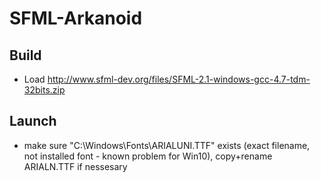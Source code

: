 # SFML-Arkanoid
## Build
* Load http://www.sfml-dev.org/files/SFML-2.1-windows-gcc-4.7-tdm-32bits.zip
## Launch
* make sure "C:\Windows\Fonts\ARIALUNI.TTF" exists (exact filename, not installed font - known problem for Win10), copy+rename ARIALN.TTF if nessesary
